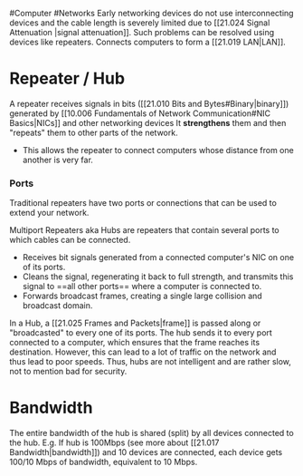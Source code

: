 #Computer #Networks 
Early networking devices do not use interconnecting devices and the cable length is severely limited due to [[21.024 Signal Attenuation |signal attenuation]]. 
Such problems can be resolved using devices like repeaters.
Connects computers to form a [[21.019 LAN|LAN]].
# Repeater / Hub
A repeater receives signals in bits ([[21.010 Bits and Bytes#Binary|binary]]) generated by [[10.006 Fundamentals of Network Communication#NIC Basics|NICs]] and other networking devices
It **strengthens** them and then "repeats" them to other parts of the network.
- This allows the repeater to connect computers whose distance from one another is very far.
### Ports
Traditional repeaters have two ports or connections that can be used to extend your network.

Multiport Repeaters aka Hubs are repeaters that contain several ports to which cables can be connected.
- Receives bit signals generated from a connected computer's NIC on one of its ports.
- Cleans the signal, regenerating it back to full strength, and transmits this signal to ==all other ports== where a computer is connected to.
- Forwards broadcast frames, creating a single large collision and broadcast domain.

In a Hub, a [[21.025 Frames and Packets|frame]] is passed along or "broadcasted" to every one of its ports.
The hub sends it to every port connected to a computer, which ensures that the frame reaches its destination.
However, this can lead to a lot of traffic on the network and thus lead to poor speeds.
Thus, hubs are not intelligent and are rather slow, not to mention bad for security.

# Bandwidth
The entire bandwidth of the hub is shared (split) by all devices connected to the hub.
E.g. If hub is 100Mbps (see more about [[21.017 Bandwidth|bandwidth]]) and 10 devices are connected, each device gets 100/10 Mbps of bandwidth, equivalent to 10 Mbps.